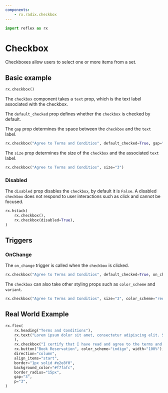 ```yaml
---
components:
    - rx.radix.checkbox
---
```


```python exec
import reflex as rx
```


# Checkbox

Checkboxes allow users to select one or more items from a set.

## Basic example

```python demo
rx.checkbox()
```

The `checkbox` component takes a `text` prop, which is the text label associated with the checkbox.

The `default_checked` prop defines whether the `checkbox` is checked by default. 

The `gap` prop determines the space between the `checkbox` and the `text` label.

```python demo
rx.checkbox("Agree to Terms and Conditios", default_checked=True, gap="2")

```

The `size` prop determines the size of the `checkbox` and the associated `text` label.

```python demo
rx.checkbox("Agree to Terms and Conditios", size="3")
```


### Disabled

The `disabled` prop disables the `checkbox`, by default it is `False`. A disabled `checkbox` does not respond to user interactions such as click and cannot be focused.

```python demo
rx.hstack(
    rx.checkbox(),
    rx.checkbox(disabled=True),
)
```

## Triggers

### OnChange

The `on_change` trigger is called when the `checkbox` is clicked.

```python demo
rx.checkbox("Agree to Terms and Conditios", default_checked=True, on_change=rx.window_alert("Checked!"))
```


The `checkbox` can also take other styling props such as `color_scheme` and `variant`. 

```python demo
rx.checkbox("Agree to Terms and Conditios", size="3", color_scheme="red", variant="soft")
```


## Real World Example


```python demo
rx.flex(
    rx.heading("Terms and Conditions"),
    rx.text("Lorem ipsum dolor sit amet, consectetur adipiscing elit. Sed neque elit, tristique placerat feugiat ac, facilisis vitae arcu. Proin eget egestas augue. Praesent ut  sem nec arcu 'pellentesque aliquet. Duis dapibus diam vel metus tempus vulputate.",
    ),
    rx.checkbox("I certify that I have read and agree to the terms and conditions for this reservation.", gap="2", size="2", default_checked=True, color_scheme="indigo"),
    rx.button("Book Reservation", color_scheme="indigo", width="100%"),
    direction="column",
    align_items="start",
    border="1px solid #e2e8f0",
    background_color="#f7fafc",
    border_radius="15px",
    gap="3",
    p="3",
)
```
